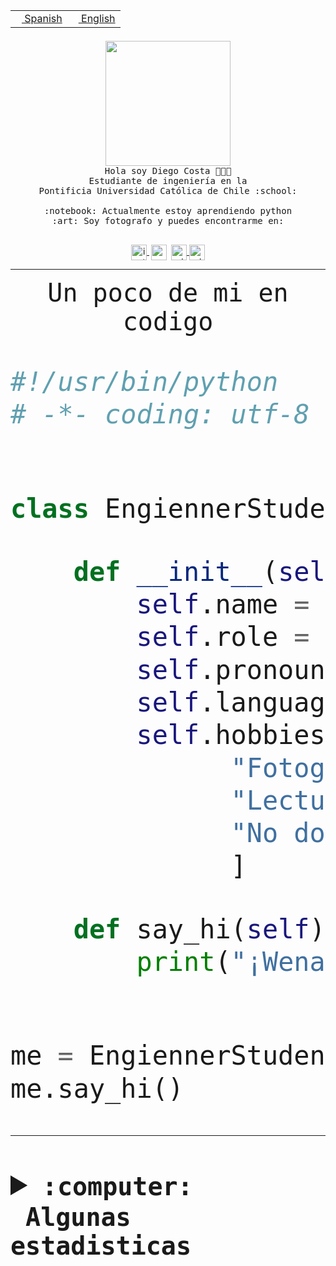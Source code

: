 <table border="0"  align="right">
 <tr><td><a href="README.md"><img src="https://upload.wikimedia.org/wikipedia/commons/thumb/8/89/Bandera_de_Espa%C3%B1a.svg/1200px-Bandera_de_Espa%C3%B1a.svg.png" height="10"> Spanish</a></td>
 <td><a href="README.en.md"><img src="https://upload.wikimedia.org/wikipedia/commons/a/a4/Flag_of_the_United_States.svg" height="10"> English</a></td></tr>
</table><br><br><br>


<p align="center">
  <img src="https://github.com/diegocostares/diegocostares/blob/main/Images/aaa2.gif?raw=true" height="200px" weight="200px">
  <br><samp>
    Hola soy Diego Costa 👨🏻‍💻<br>
    Estudiante de ingeniería en la <br>
    Pontificia Universidad Católica de Chile :school:<br>
  <br>
    :notebook: Actualmente estoy aprendiendo python <br>
    :art: Soy fotografo y puedes encontrarme en: <br>
  <br></samp>
  
</p>

<p align="center">
   <a href="https://instagram.com/diegocosta_no" target="blank">
    <img 
    align="center" src="https://cdn.jsdelivr.net/npm/simple-icons@3.0.1/icons/instagram.svg" alt="instagram" height="25px" width="25px" />
  </a>
  <a style="border: 3px solid; color: white;"href="https://t.me/diegocosta_no" target="blank">
  <img
  align="center" alt="Telegram" width="25px" src="https://icons-for-free.com/iconfiles/png/512/Telegram-1324888767380505522.png" />
</a>
<a href="https://api.whatsapp.com/send?phone=56971897835&text=Hola!" target="blank">
  <img
  align="center" alt="wtsp" width="25px" src="https://img.icons8.com/pastel-glyph/2x/whatsapp--v2.png" />
</a>
<a href="https://www.linkedin.com/in/diego-costa-786249213/" target="blank">
  <img
  align="center" alt="wtsp" width="25px" src="https://img.icons8.com/metro/452/linkedin.png" />
</a>

  </a>
</p>

---


<p align="center"><font size="25"><samp>Un poco de mi en codigo</samp></front></p>


```python
#!/usr/bin/python
# -*- coding: utf-8 -*-


class EngiennerStudent:

    def __init__(self):
        self.name = "Diego Costa"
        self.role = "Estudiante"
        self.pronouns = "he/him"
        self.language_spoken = ["es_CL", "en_US"]
        self.hobbies = [
              "Fotografia",
              "Lectura",
              "No dormir",
              ]

    def say_hi(self):
        print("¡Wena mundo!")


me = EngiennerStudent()
me.say_hi()
```
---
<details>
  <summary><b><samp>:computer: &nbsp;Algunas estadisticas</samp></b></summary>
  <br/></p>

<!--START_SECTION:waka-->
![Code Time](http://img.shields.io/badge/Code%20Time-1%2C002%20hrs%206%20mins-blue)

**Soy nocturno 🦉** 

```text
🌞 Mañana                 22 commits          ░░░░░░░░░░░░░░░░░░░░░░░░░   00.75 % 
🌆 Día                    894 commits         ████████░░░░░░░░░░░░░░░░░   30.64 % 
🌃 Tarde                  1274 commits        ███████████░░░░░░░░░░░░░░   43.66 % 
🌙 Noche                  728 commits         ██████░░░░░░░░░░░░░░░░░░░   24.95 % 
```
📅 **Soy más productivo los Martes** 

```text
Lunes                    443 commits         ████░░░░░░░░░░░░░░░░░░░░░   15.18 % 
Martes                   567 commits         █████░░░░░░░░░░░░░░░░░░░░   19.43 % 
Miércoles                398 commits         ███░░░░░░░░░░░░░░░░░░░░░░   13.64 % 
Jueves                   429 commits         ████░░░░░░░░░░░░░░░░░░░░░   14.70 % 
Viernes                  425 commits         ████░░░░░░░░░░░░░░░░░░░░░   14.56 % 
Sábado                   222 commits         ██░░░░░░░░░░░░░░░░░░░░░░░   07.61 % 
Domingo                  434 commits         ████░░░░░░░░░░░░░░░░░░░░░   14.87 % 
```


📊 **Esta semana me dediqué a** 

```text
🐱‍💻 Proyectos: 
2023-1-S4-Grupo2-Scraper 17 hrs 19 mins      █████████████░░░░░░░░░░░░   50.67 % 
Tarea2                   3 hrs 40 mins       ███░░░░░░░░░░░░░░░░░░░░░░   10.73 % 
2023-1-S4-Grupo2-IA      3 hrs 17 mins       ██░░░░░░░░░░░░░░░░░░░░░░░   09.62 % 
Arqui-31                 2 hrs 48 mins       ██░░░░░░░░░░░░░░░░░░░░░░░   08.22 % 
Index-capstone           2 hrs 42 mins       ██░░░░░░░░░░░░░░░░░░░░░░░   07.90 % 
```


 Last Updated on 01/06/2023 06:24:50 UTC
<!--END_SECTION:waka-->
  
  

<p align="center"> <img src="https://github-readme-stats.vercel.app/api?username=diegocostares&show_icons=true&theme=ayu-mirage" alt="abhisheknaiidu" /></p>
 
</details>
